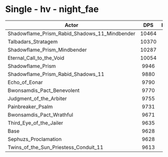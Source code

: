 # Single - hv - night_fae
| Actor | DPS | Increase |
|---|:---:|:---:|
|Shadowflame_Prism_Rabid_Shadows_11_Mindbender|10464|8.68%|
|Talbadars_Stratagem|10370|7.71%|
|Shadowflame_Prism_Mindbender|10287|6.84%|
|Eternal_Call_to_the_Void|10054|4.42%|
|Shadowflame_Prism|9946|3.29%|
|Shadowflame_Prism_Rabid_Shadows_11|9880|2.61%|
|Echo_of_Eonar|9790|1.68%|
|Bwonsamdis_Pact_Benevolent|9770|1.47%|
|Judgment_of_the_Arbiter|9755|1.32%|
|Painbreaker_Psalm|9731|1.06%|
|Bwonsamdis_Pact_Wrathful|9671|0.45%|
|Third_Eye_of_the_Jailer|9635|0.06%|
|Base|9628|0.00%|
|Sephuzs_Proclamation|9628|-0.01%|
|Twins_of_the_Sun_Priestess_Conduit_11|9613|-0.16%|
